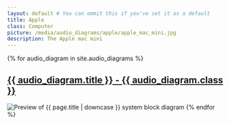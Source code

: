 ```yaml
---
layout: default # You can ommit this if you've set it as a default
title: Apple
class: Computer
picture: /media/audio_diagrams/apple/apple_mac_mini.jpg
description: The Apple mac mini
---
```


{% for audio_diagram in site.audio_diagrams %}
  <h2>
    <a href="{{ audio_diagram.url }}">
      {{ audio_diagram.title }} - {{ audio_diagram.class }}
    </a>
  </h2>
  <img src="{{ page.picture }}" alt="Preview of {{ page.title | downcase }} system block diagram">
{% endfor %}
